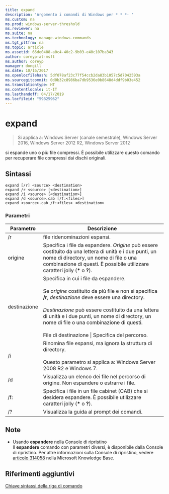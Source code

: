 ```yaml
---
title: expand
description: 'Argomento i comandi di Windows per * * *- '
ms.custom: na
ms.prod: windows-server-threshold
ms.reviewer: na
ms.suite: na
ms.technology: manage-windows-commands
ms.tgt_pltfrm: na
ms.topic: article
ms.assetid: 66de0488-a0c4-40c2-9b03-e40c107ba343
author: coreyp-at-msft
ms.author: coreyp
manager: dongill
ms.date: 10/16/2017
ms.openlocfilehash: 5df078af23c77f54ccb2da83b1057c5d7042593a
ms.sourcegitcommit: 0d0b32c8986ba7db9536e0b8648d4ddf9b03e452
ms.translationtype: HT
ms.contentlocale: it-IT
ms.lasthandoff: 04/17/2019
ms.locfileid: "59825962"
---
```

# <a name="expand"></a>expand

>Si applica a: Windows Server (canale semestrale), Windows Server 2016, Windows Server 2012 R2, Windows Server 2012

si espande uno o più file compressi. È possibile utilizzare questo comando per recuperare file compressi dai dischi originali.  
## <a name="syntax"></a>Sintassi  
```  
expand [/r] <source> <destination>  
expand /r <source> [<destination>]  
expand /i <source> [<destination>]  
expand /d <source>.cab [/f:<files>]  
expand <source>.cab /f:<files> <destination>  
```  
### <a name="parameters"></a>Parametri  
|Parametro|Descrizione|  
|-------|--------|  
|/r|file ridenominazioni espansi.|  
|origine|Specifica i file da espandere. *Origine* può essere costituito da una lettera di unità e i due punti, un nome di directory, un nome di file o una combinazione di questi. È possibile utilizzare caratteri jolly (**\*** o **?**).|  
|destinazione|Specifica in cui i file da espandere.<br /><br />Se *origine* costituito da più file e non si specifica **/r**, *destinazione* deve essere una directory.<br /><br />*Destinazione* può essere costituito da una lettera di unità e i due punti, un nome di directory, un nome di file o una combinazione di questi.<br /><br />File di destinazione &#124; Specifica del percorso.|  
|/i|Rinomina file espansi, ma ignora la struttura di directory.<br /><br />Questo parametro si applica a:  Windows Server 2008 R2 e Windows 7.|  
|/d|Visualizza un elenco dei file nel percorso di origine. Non espandere o estrarre i file.|  
|/f:|Specifica i file in un file cabinet (CAB) che si desidera espandere. È possibile utilizzare caratteri jolly (**\*** o **?**).|  
|/?|Visualizza la guida al prompt dei comandi.|  
## <a name="remarks"></a>Note  
-   Usando **espandere** nella Console di ripristino  
    Il **espandere** comando con parametri diversi, è disponibile dalla Console di ripristino. Per altre informazioni sulla Console di ripristino, vedere [articolo 314058](https://support.microsoft.com/kb/314058) nella Microsoft Knowledge Base.  
## <a name="additional-references"></a>Riferimenti aggiuntivi  
[Chiave sintassi della riga di comando](command-line-syntax-key.md)  
